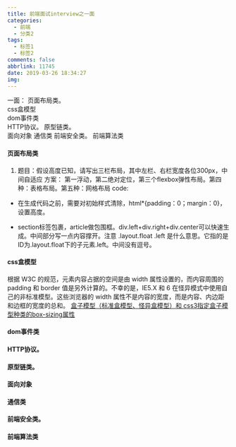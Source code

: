```yaml
---
title: 前端面试interview之一面
categories:
  - 前端
  - 分类2
tags:
  - 标签1
  - 标签2
comments: false
abbrlink: 11745
date: 2019-03-26 18:34:27
img:
---
```


一面：
页面布局类。  
css盒模型  
dom事件类   
HTTP协议。
原型链类。  
面向对象 
通信类
前端安全类。
前端算法类

#### 页面布局类
1. 题目：假设高度已知，请写出三栏布局，其中左栏、右栏宽度各位300px，中间自适应
方案： 第一浮动，第二绝对定位，第三个flexbox弹性布局。第四种：表格布局。第五种：网格布局
code: 
* 在生成代码之前，需要对初始样式清除，html*{padding：0；margin：0}，设置高度。

* section标签包裹，article做包围框。div.left+div.right+div.center可以快速生成。中间部分写一点内容撑开。注意 .layout.float .left 是什么意思。它指的是ID为.layout.float下的子元素.left。中间没有逗号。

#### css盒模型 

根据 W3C 的规范，元素内容占据的空间是由 width 属性设置的，而内容周围的 padding 和 border 值是另外计算的。不幸的是，IE5.X 和 6 在怪异模式中使用自己的非标准模型。这些浏览器的 width 属性不是内容的宽度，而是内容、内边距和边框的宽度的总和。
[盒子模型（标准盒模型、怪异盒模型）和 css3指定盒子模型种类的box-sizing属性](https://www.imooc.com/article/68238)

#### dom事件类   
#### HTTP协议。
#### 原型链类。  
#### 面向对象 
#### 通信类
#### 前端安全类。
#### 前端算法类

